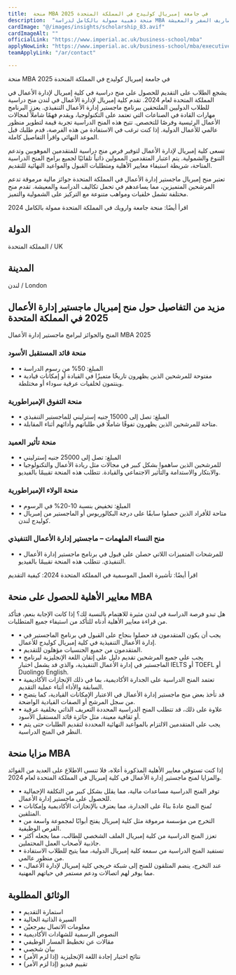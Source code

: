 ```yaml
---
title:  منحة MBA في جامعة إمبريال كوليدج في المملكة المتحدة 2025 
description:  "منحة ذهبية ممولة بالكامل لدراسة MBA في جامعة إمبريال كوليدج في المملكة المتحدة بتمويل كامل ومصاريف السفر والمعيشة." 
cardImage: "@/images/insights/scholarship_83.avif" 
cardImageAlt: "" 
officialLink: "https://www.imperial.ac.uk/business-school/mba" 
applyNowLink: "https://www.imperial.ac.uk/business-school/mba/executive-mba/fees-and-funding/" 
teamApplyLink: "/ar/contact"

---
```


منحة MBA في جامعة إمبريال كوليدج في المملكة المتحدة 2025

يشجع الطلاب على التقديم للحصول على منح دراسية في كلية إمبريال لإدارة الأعمال في المملكة المتحدة لعام 2024. تقدم كلية إمبريال لإدارة الأعمال في لندن منح دراسية للطلاب الدوليين الملتحقين ببرنامج ماجستير إدارة الأعمال التنفيذي. يعزز البرنامج مهارات القادة في الصناعات التي تعتمد على التكنولوجيا، ويقدم فهمًا شاملاً لمجالات الأعمال الرئيسية وفرصًا للتخصص. تتيح هذه المنح الدراسية تجربة قيمة لتطوير منظور عالمي للأعمال الدولية. إذا كنت ترغب في الاستفادة من هذه الفرصة، قدم طلبك قبل الموعد النهائي واقرأ التفاصيل كاملة.

تسعى كلية إمبريال لإدارة الأعمال لتوفير فرص منح دراسية للمتقدمين الموهوبين وتدعم التنوع والشمولية. يتم اعتبار المتقدمين الممولين ذاتياً تلقائيًا لجميع برامج المنح الدراسية المتاحة، شريطة استيفاء معايير الأهلية ومتطلبات القبول والمواعيد النهائية للتقديم.

تعتبر منح إمبريال ماجستير إدارة الأعمال في المملكة المتحدة جوائز مالية مرموقة تدعم المرشحين المتميزين، مما يساعدهم في تحمل تكاليف الدراسة والمعيشة. تقدم منح مختلفة تشمل خلفيات ومواهب متنوعة مع التركيز على الشمولية والتميز.

اقرأ أيضًا: منحة جامعة وارويك في المملكة المتحدة ممولة بالكامل 2024

## الدولة

المملكة المتحدة / UK

## المدينة

لندن / London

## مزيد من التفاصيل حول منح إمبريال ماجستير إدارة الأعمال 2025 في المملكة المتحدة

المنح والجوائز لبرامج ماجستير إدارة الأعمال MBA 2025

### منحة قائد المستقبل الأسود

- • المبلغ: 50% من رسوم الدراسة
- • مفتوحة للمرشحين الذين يظهرون تاريخًا متميزًا في القيادة أو إمكانات قيادية وينتمون لخلفيات عرقية سوداء أو مختلطة.

### منحة التفوق الإمبراطورية

- • المبلغ: تصل إلى 15000 جنيه إسترليني للماجستير التنفيذي
- • متاحة للمرشحين الذين يظهرون تفوقًا شاملًا في طلباتهم وأدائهم أثناء المقابلة.

### منحة تأثير العميد

- • المبلغ: تصل إلى 25000 جنيه إسترليني
- • للمرشحين الذين ساهموا بشكل كبير في مجالات مثل ريادة الأعمال والتكنولوجيا والابتكار والاستدامة والتأثير الاجتماعي والقيادة. تتطلب هذه المنحة تقييمًا بالفيديو.

### منحة الولاء الإمبراطورية

- • المبلغ: تخفيض بنسبة 10-20% في الرسوم
- • متاحة للأفراد الذين حصلوا سابقًا على درجة البكالوريوس أو الماجستير من إمبريال كوليدج لندن.

### منح النساء الملهمات – ماجستير إدارة الأعمال التنفيذي

- • للمرشحات المتميزات اللاتي حصلن على قبول في برنامج ماجستير إدارة الأعمال التنفيذي. تتطلب هذه المنحة تقييمًا بالفيديو.

اقرأ أيضًا: تأشيرة العمل الموسمية في المملكة المتحدة 2024: كيفية التقديم

## معايير الأهلية للحصول على منحة MBA

هل تبدو فرصة الدراسة في لندن مثيرة للاهتمام بالنسبة لك؟ إذا كانت الإجابة بنعم، فتأكد من قراءة معايير الأهلية أدناه للتأكد من استيفاء جميع المتطلبات.

- • يجب أن يكون المتقدمون قد حصلوا بنجاح على القبول في برنامج الماجستير في إدارة الأعمال التنفيذية في كلية إمبريال كوليدج للأعمال.
- • المتقدمون من جميع الجنسيات مؤهلون للتقديم.
- • يجب على جميع المرشحين تقديم دليل على إتقان اللغة الإنجليزية لبرنامج الماجستير في إدارة الأعمال التنفيذية، والذي قد يشمل اختبار IELTS أو TOEFL أو Duolingo English.
- • تعتمد المنح الدراسية على الجدارة الأكاديمية، بما في ذلك الإنجازات الأكاديمية السابقة والأداء أثناء عملية التقديم.
- • قد تأخذ بعض منح ماجستير إدارة الأعمال في الاعتبار الإمكانات القيادية، كما يتضح من سجل المرشح أو الصفات القيادية الواضحة.
- • علاوة على ذلك، قد تتطلب المنح الدراسية المحددة التعريف الذاتي بخلفية عرقية أو ثقافية معينة، مثل جائزة قائد المستقبل الأسود.
- • يجب على المتقدمين الالتزام بالمواعيد النهائية المحددة لتقديم الطلبات حتى يتم النظر في المنح الدراسية.

## مزايا منحة MBA

إذا كنت تستوفي معايير الأهلية المذكورة أعلاه، فلا تنسى الاطلاع على العديد من الفوائد والمزايا لمنح ماجستير إدارة الأعمال في كلية إمبريال في المملكة المتحدة لعام 2024.

- • توفر المنح الدراسية مساعدات مالية، مما يقلل بشكل كبير من التكلفة الإجمالية للحصول على ماجستير إدارة الأعمال.
- • تُمنح المنح عادةً بناءً على الجدارة، مما يعترف بالإنجازات الأكاديمية وإمكانات المتلقين.
- • التخرج من مؤسسة مرموقة مثل كلية إمبريال يفتح أبوابًا لمجموعة واسعة من الفرص الوظيفية.
- • تعزز المنح الدراسية من كلية إمبريال الملف الشخصي للطالب، مما يجعله أكثر جاذبية لأصحاب العمل المحتملين.
- • تستفيد المنح الدراسية من سمعة كلية إمبريال الدولية، مما يتيح للطلاب الاستفادة من منظور عالمي.
- • عند التخرج، ينضم المتلقون للمنح إلى شبكة خريجي كلية إمبريال لإدارة الأعمال، مما يوفر لهم اتصالات ودعم مستمر في حياتهم المهنية.

## الوثائق المطلوبة

- • استمارة التقديم
- • السيرة الذاتية الحالية
- • معلومات الاتصال بمرجعيْن
- • النصوص الرسمية للشهادات الأكاديمية
- • مقالات عن تخطيط المسار الوظيفي
- • بيان شخصي
- • نتائج اختبار إجادة اللغة الإنجليزية (إذا لزم الأمر)
- • تقييم فيديو (إذا لزم الأمر)

